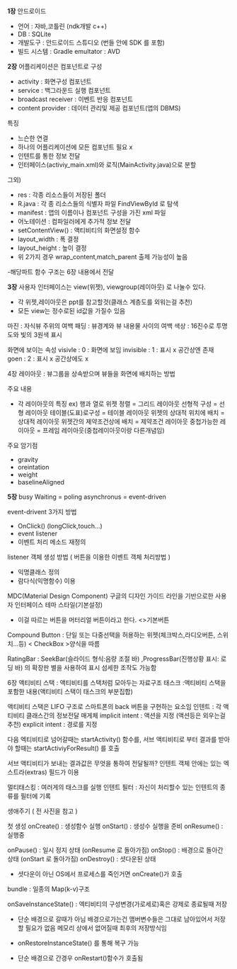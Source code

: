 **1장** 
안드로이드
- 언어 : 자바,코틀린  (ndk개발 c++)
- DB : SQLite
- 개발도구 : 안드로이드 스튜디오 (번들 안에 SDK 를 포함)
- 빌드 시스템 : Gradle
emultator : AVD

**2장**
어플리케이션은 컴포넌트로 구성
- activity : 화면구성 컴포넌트
- service : 백그라운드 실행 컴포넌트
- broadcast receiver : 이벤트 반응 컴포넌트
- content provider : 데이터 관리및 제공 컴포넌트(앱의 DBMS)

특징
- 느슨한 연결
- 하나의 어플리케이션에 모든 컴포넌트 필요 x
- 인텐트를 통한 정보 전달
- 인터페이스(activiy_main.xml)와 로직(MainActivity.java)으로 분할

그외)
-  res :  각종 리소스들이 저장된 폴더
- R.java : 각 종 리소스들의 식별자 파일 FindViewById 로 탐색
- manifest : 앱의 이름이나 컴포넌트 구성을 가진 xml 파일
- 어노테이션 : 컴파일러에게 추가적 정보 전달
- setContentView() : 액티비티의 화면설정 함수
- layout_width : 폭 결정
- layout_height : 높이 결정
- 위 2가지 경우 wrap_content,match_parent 출제 가능성이 높음

-해당파트 함수 구조는 6장 내용에서 전달

**3장**
사용자 인터페이스는 view(위젯), viewgroup(레이아웃) 로 나눌수 있다.
- 각 위젯,레이아웃은 ppt를 참고할것(클래스 계층도를 외워는걸 추천)
- 모든 view는 정수로된 id값을 가질수 있음

마진 : 자식뷰 주위의 여백
패딩 : 뷰경계와 뷰 내용물 사이의 여백
색상 : 16진수로 투명도와 빛의 3원색 표시

화면에 보이는 속성
visivle     : 0 : 화면에 보임
invisible  : 1 : 표시 x 공간상엔 존재
goen      : 2 : 표시 x 공간상에도 x


4장
레이아웃 : 뷰그룹을 상속받으며 뷰들을 화면에 배치하는 방법

주요 내용
- 각 레이아웃의 특징 ex) 
행과 열로 위젯 정렬 = 그리드 레이아웃
선형적 구성              = 선형 레이아웃
테이블(도표)로구성 = 테이블 레이아웃
위젯의 상대적 위치에 배치 = 상대적 레이아웃
위젯간의 제약조건상에 배치 = 제약조건 레이아웃
중첩가능한 레이아웃 = 프레임 레이아웃(중첩레이아웃이랑 다른개념임)

주요 암기점
- gravity
- oreintation
- weight
- baselineAligned

**5장**
busy Waiting  =  poling
asynchronus   =  event-driven

event-drivent 3가지 방법
- OnClick()  (longClick,touch...)
- event listener
- 이벤트 처리 메소드 재정의

listener 객체 생성 방법 ( 버튼을 이용한 이벤트 객체 처리방법 )
- 익명클래스 정의
- 람다식(익명함수) 이용

MDC(Material Design Component)
구글의 디자인 가이드 라인을 기반으로한 사용자 인터페이스 테마 스타일(기본설정)
- 이걸 따르는 버튼을 머터리얼 버튼이라고 한다. <>기본버튼

Compound Button : 단일 또는 다중선택을 허용하는 위젯(체크박스,라디오버튼, 스위치...등)  < CheckBox >양식을 따름

RatingBar : SeekBar(슬라이드 형식:음량 조절 바)
        ,ProgressBar(진행상황 표시: 로딩 바) 의 확장판 별을 사용하여 표시 섬세한 조작도 가능함



6장 
액티비티 스택 : 액티비티를 스택처럼 모아두는 자료구조
태스크 :액티비티 스택을 포함한 내용(액티비티 스택이 태스크의 부분집합)

액티비티 스택은 LIFO 구조로 스마트폰의 back 버튼을 구현하는 요소임
인텐트 : 각 액티비티 클래스간의 정보전달 매게체
implicit intent : 액션을 지정 (액션등은 외우는걸 추천)
explicit intent : 경로를 지정

다음 엑티비티로 넘어갈때는 startActivity() 함수를, 서브 액티비티로 부터 결과를 받아야 할때는 startActiviyForResult() 를 호출

서브 액티비티가 보내는 결과값은 무엇을 통하여 전달될까? 인텐트 객체 안에는 있는 엑스트라(extras) 필드가 이용


멀티태스킹 : 여러게의 태스크를 실행
인텐트 필터 : 자신이 처리할수 있는 인텐트의 종류를 필터에 기록

생애주기 ( 전 사진을 참고 )

첫 생성 
onCreate() : 생성함수 실행
onStart() : 생성수 실행을 준비
onResume() : 실행중

onPause() : 일시 정지 상태 (onResume 로  돌아가짐)
onStop() : 배경으로 돌아간 상태 (onStart 로 돌아가짐)
onDestroy() : 셧다운된 상태

- 셧다운이 아닌 OS에서 프로세스를 죽인거면 onCreate()가 호출

bundle : 일종의 Map(k-v)구조

onSaveInstanceState() : 엑티비티의 구성변경(가로세로)혹은 강제로 종료될때 저장
- 단순 배경으로 갈때가 아님 배경으로가는건 맴버변수들은 그대로 남아있어서 저장할 필요가 없음 메모리 상에서 없어질때 최후의 저장방식임

- onRestoreInstanceState() 를 통해 복구 가능
- 단순 배경으로 간경우 onRestart()함수가 호출됨